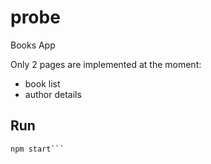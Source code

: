 # probe
Books App

Only 2 pages are implemented at the moment:
  -  book list
  -  author details
  
  
## Run
```npm install
npm start```
